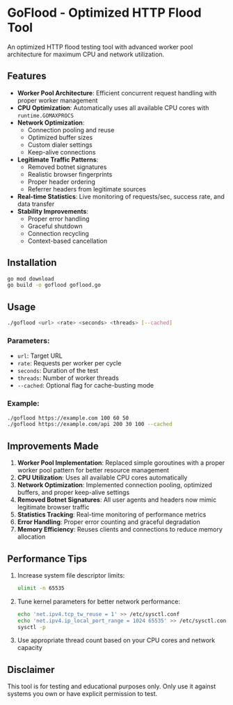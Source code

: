 # GoFlood - Optimized HTTP Flood Tool

An optimized HTTP flood testing tool with advanced worker pool architecture for maximum CPU and network utilization.

## Features

- **Worker Pool Architecture**: Efficient concurrent request handling with proper worker management
- **CPU Optimization**: Automatically uses all available CPU cores with `runtime.GOMAXPROCS`
- **Network Optimization**: 
  - Connection pooling and reuse
  - Optimized buffer sizes
  - Custom dialer settings
  - Keep-alive connections
- **Legitimate Traffic Patterns**:
  - Removed botnet signatures
  - Realistic browser fingerprints
  - Proper header ordering
  - Referrer headers from legitimate sources
- **Real-time Statistics**: Live monitoring of requests/sec, success rate, and data transfer
- **Stability Improvements**:
  - Proper error handling
  - Graceful shutdown
  - Connection recycling
  - Context-based cancellation

## Installation

```bash
go mod download
go build -o goflood goflood.go
```

## Usage

```bash
./goflood <url> <rate> <seconds> <threads> [--cached]
```

### Parameters:
- `url`: Target URL
- `rate`: Requests per worker per cycle
- `seconds`: Duration of the test
- `threads`: Number of worker threads
- `--cached`: Optional flag for cache-busting mode

### Example:
```bash
./goflood https://example.com 100 60 50
./goflood https://example.com/api 200 30 100 --cached
```

## Improvements Made

1. **Worker Pool Implementation**: Replaced simple goroutines with a proper worker pool pattern for better resource management
2. **CPU Utilization**: Uses all available CPU cores automatically
3. **Network Optimization**: Implemented connection pooling, optimized buffers, and proper keep-alive settings
4. **Removed Botnet Signatures**: All user agents and headers now mimic legitimate browser traffic
5. **Statistics Tracking**: Real-time monitoring of performance metrics
6. **Error Handling**: Proper error counting and graceful degradation
7. **Memory Efficiency**: Reuses clients and connections to reduce memory allocation

## Performance Tips

1. Increase system file descriptor limits:
   ```bash
   ulimit -n 65535
   ```

2. Tune kernel parameters for better network performance:
   ```bash
   echo 'net.ipv4.tcp_tw_reuse = 1' >> /etc/sysctl.conf
   echo 'net.ipv4.ip_local_port_range = 1024 65535' >> /etc/sysctl.conf
   sysctl -p
   ```

3. Use appropriate thread count based on your CPU cores and network capacity

## Disclaimer

This tool is for testing and educational purposes only. Only use it against systems you own or have explicit permission to test.